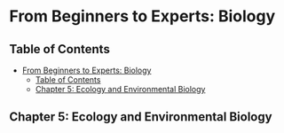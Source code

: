 # From Beginners to Experts: Biology
## Table of Contents
- [From Beginners to Experts: Biology](#from-beginners-to-experts-biology)
  - [Table of Contents](#table-of-contents)
  - [Chapter 5: Ecology and Environmental Biology](#chapter-5-ecology-and-environmental-biology)

## Chapter 5: Ecology and Environmental Biology